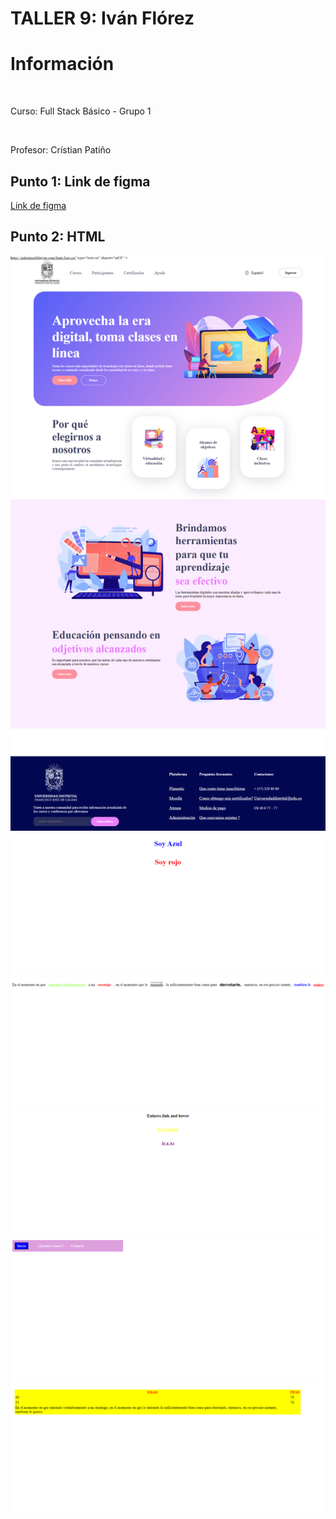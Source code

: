<h1>TALLER 9: Iván Flórez</h1>

<h1>Información</h1><br>

<p>Curso: Full Stack Básico - Grupo 1</p> <br>
<p>Profesor: Crístian Patiño</p>

<h2>Punto 1: Link de figma</h2>

<a href="https://www.figma.com/file/HnKQ5d4eBpjMSV7HWw3Vk0/RITA-Iv%C3%A1n-Fl%C3%B3rez?type=design&node-id=0-1&t=diEJ0YGXais14xRL-0" target="_blank"> Link de figma</a>

<h2> Punto 2: HTML</h2>
<img src="./public/images/Page_Punto-1-3.png" alt = "htm">
<img src="./public/images/punto-4-punto.png" alt = "htm">
<img src="./public/images/punto-5-html.png" alt = "htm">
<img src="./public/images/punto-6-html.png" alt = "htm">
<img src="./public/images/punto-7-8-html.png" alt = "htm">
<img src="./public/images/punto-9-html.png" alt = "htm">

</div>